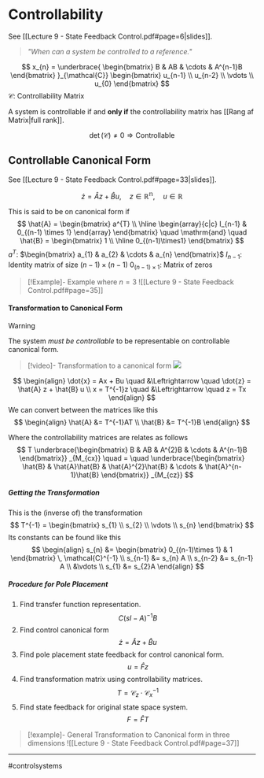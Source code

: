 # Controllability
See [[Lecture 9 - State Feedback Control.pdf#page=6|slides]].

> *"When can a system be controlled to a reference."*

$$
x_{n} =
\underbrace{
    \begin{bmatrix}
    B & AB & \cdots & A^{n-1}B
    \end{bmatrix}
}_{\mathcal{C}}
\begin{bmatrix}
u_{n-1} \\
u_{n-2} \\
\vdots \\
u_{0}
\end{bmatrix}
$$
$\mathcal{C}$: Controllability Matrix

A system is controllable if and **only if** the controllability matrix has [[Rang af Matrix|full rank]].

$$\det(\mathcal{C}) \neq 0 \Rightarrow \mathrm{Controllable}$$

## Controllable Canonical Form
See [[Lecture 9 - State Feedback Control.pdf#page=33|slides]].

$$
\dot{z} = \hat{A}z+\hat{B}u, \quad z \in \mathbb{R^{n}},\quad u \in \mathbb{R}
$$

This is said to be on canonical form if
$$
\hat{A} =
\begin{bmatrix}
a^{T} \\
\hline
\begin{array}{c|c}
I_{n-1} & 0_{(n-1) \times 1}
\end{array}
\end{bmatrix}
\quad \mathrm{and} \quad
\hat{B} =
\begin{bmatrix}
1 \\
\hline
0_{(n-1)\times1}
\end{bmatrix}
$$
$a^{T}$: $\begin{bmatrix} a_{1} & a_{2} & \cdots & a_{n} \end{bmatrix}$
$I_{n-1}$: Identity matrix of size $(n-1) \times (n-1)$
$0_{(n-1)\times 1}$: Matrix of zeros

>[!Example]- Example where $n=3$
>![[Lecture 9 - State Feedback Control.pdf#page=35]]

#### 

#### Transformation to Canonical Form

>[!Warning]
>The system *must be controllable* to be representable on controllable canonical form.

>[!video]- Transformation to a canonical form
>![](https://www.youtube.com/watch?v=anlC9ackwV4)

$$
\begin{align}
\dot{x} = Ax + Bu \quad &\Leftrightarrow \quad \dot{z} = \hat{A} z + \hat{B} u \\
x = T^{-1}z \quad &\Leftrightarrow \quad z = Tx
\end{align}
$$
We can convert between the matrices like this
$$
\begin{align}
\hat{A} &= T^{-1}AT \\
\hat{B} &= T^{-1}B
\end{align}
$$

Where the controllability matrices are relates as follows
$$
T 
\underbrace{\begin{bmatrix}
B & AB & A^{2}B & \cdots & A^{n-1}B
\end{bmatrix}}
_{M_{cx}}
\quad = \quad
\underbrace{\begin{bmatrix}
\hat{B} & \hat{A}\hat{B} & \hat{A}^{2}\hat{B} & \cdots & \hat{A}^{n-1}\hat{B}
\end{bmatrix}}
_{M_{cz}}
$$

##### Getting the Transformation
This is the (inverse of) the transformation
$$
T^{-1} =
\begin{bmatrix}
s_{1} \\
s_{2} \\
\vdots \\
s_{n}
\end{bmatrix}
$$
Its constants can be found like this
$$
\begin{align}
s_{n} &= 
\begin{bmatrix}
0_{(n-1)\times 1} & 1
\end{bmatrix}
\, \mathcal{C}^{-1} \\
s_{n-1} &= s_{n} A \\
s_{n-2} &= s_{n-1} A \\
&\vdots \\
s_{1} &= s_{2}A
\end{align}
$$

##### Procedure for Pole Placement
1. Find transfer function representation.
$$C(sI-A)^{-1}B$$
2. Find control canonical form
$$\dot{z} = \hat{A}z + \hat{B}u$$
3. Find pole placement state feedback for control canonical form.
$$u = \hat{F}z$$
4. Find transformation matrix using controllability matrices.
$$T = \mathcal{C}_{z} \cdot \mathcal{C}_{x}^{-1}$$
5. Find state feedback for original state space system.
$$F = \hat{F}T$$

>[!example]- General Transformation to Canonical form in three dimensions
>![[Lecture 9 - State Feedback Control.pdf#page=37]]

---
#controlsystems